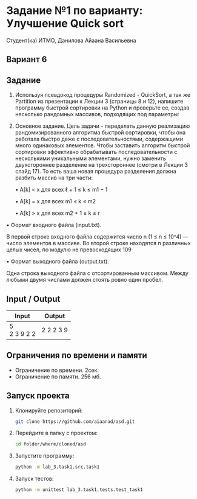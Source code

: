 # Задание №1 по варианту:  Улучшение Quick sort
Студент(ка) ИТМО, Данилова Айаана Васильевна

## Вариант 6

## Задание 
1. Используя псевдокод процедуры Randomized - QuickSort, а так же Partition
из презентации к Лекции 3 (страницы 8 и 12), напишите программу быстрой
сортировки на Python и проверьте ее, создав несколько рандомных массивов,
подходящих под параметры:

2. Основное задание. 
Цель задачи - переделать данную реализацию рандомизированного алгоритма быстрой сортировки, чтобы она работала быстро
даже с последовательностями, содержащими много одинаковых элементов.
Чтобы заставить алгоритм быстрой сортировки эффективно обрабатывать
последовательности с несколькими уникальными элементами, нужно заменить двухстороннее разделение на трехстороннее (смотри в Лекции 3 слайд
17). То есть ваша новая процедура разделения должна разбить массив на три
части:

   • A[k] < x для всех ℓ + 1 ≤ k ≤ m1 − 1
   
   • A[k] = x для всех m1 ≤ k ≤ m2
   
   • A[k] > x для всех m2 + 1 ≤ k ≤ r


• Формат входного файла (input.txt). 

В первой строке входного файла
содержится число n (1 ≤ n ≤ 10^4) — число элементов в массиве.
Во второй строке находятся n различных целых чисел, по модулю не
превосходящих 109

• Формат выходного файла (output.txt).

Одна строка выходного файла с отсортированным массивом. Между любыми двумя числами должен
стоять ровно один пробел.
## Input / Output 

| Input            | Output    |
|------------------|-----------|
| 5 <br/>2 3 9 2 2 | 2 2 2 3 9 |

## Ограничения по времени и памяти

- Ограничение по времени. 2сек.
- Ограничение по памяти. 256 мб.


## Запуск проекта
1. Клонируйте репозиторий:
   ```bash
   git clone https://github.com/aiaanad/asd.git
   ```
2. Перейдите в папку с проектом:
   ```bash
   cd folder/where/cloned/asd
   ```
3. Запустите программу:
   ```bash
   python -m lab_3.task1.src.task1
   ```

4. Запуск тестов:
   ```bash
   python -m unittest lab_3.task1.tests.test_task1
   ```

